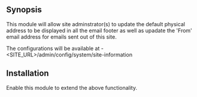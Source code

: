 ## Synopsis
This module will allow site adminstrator(s) to update the default physical address to be displayed in all the email footer as well as upadate the 'From' email address for emails sent out of this site.

The configurations will be available at - 
<SITE_URL>/admin/config/system/site-information

## Installation
Enable this module to extend the above functionality.
